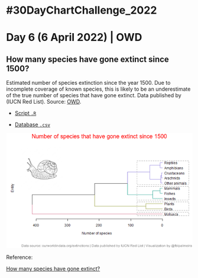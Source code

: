 # #30DayChartChallenge_2022

# Day 6 (6 April 2022) | OWD

## How many species have gone extinct since 1500? 

Estimated number of species extinction since the year 1500. Due to incomplete coverage of known species, this is likely to be an underestimate of the true number of species that have gone extinct. Data published by (IUCN Red List). Source: [OWD](https://ourworldindata.org/extinctions).

- [Script `.R`](https://github.com/fblpalmeira/number_of_extinctions/blob/main/30daychallenge_day6.R)

- [Database `.csv`](https://github.com/fblpalmeira/number_of_extinctions/blob/main/extinct-species-since-1500.csv)

<img src="https://github.com/fblpalmeira/number_of_extinctions/blob/main/30daychallenge_day6.png">

Reference: 

[How many species have gone extinct?](https://ourworldindata.org/extinctions)
